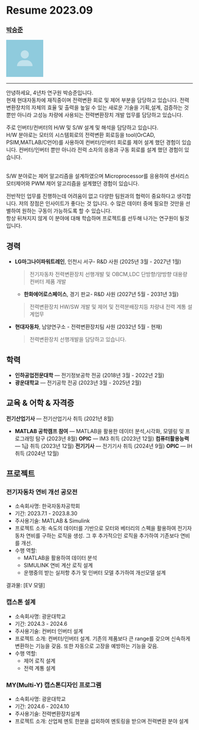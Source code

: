 # Resume 2023.09

### [박승준](https://thumbsu.dev/)
<img src="./static/profile.png" width="100px">

---

안녕하세요, 4년차 연구원 박승준입니다. 
<br/>
현재 현대자동차에 재직중이며 전력변환 회로 및 제어 부분을 담당하고 있습니다.
전력변환장치의 자체의 효율 및 출력을 높일 수 있는 새로운 기술을 기획,설계, 검증하는 것 뿐만 아니라 고성능 차량에 사용되는 전력변환장치 개발 업무를 담당하고 있습니다. 

주로 인버터/컨버터의 H/W 및 S/W 설계 및 해석을 담당하고 있습니다.
<br/>
H/W 분야로는 모터의 시스템회로의 전력변환 회로등을 tool(OrCAD, PSIM,MATLAB/C언어)를 사용하여 컨버터/인버터 회로를 제어 설계 했던 경험이 있습니다. 컨버터/인버터 뿐만 아니라 전력 소자의 응용과 구동 회로를 설계 했던 경험이 있습니다.

<br/>
S/W 분야로는 제어 알고리즘을 설계하였으며 Microprocessor를 응용하여 센서리스 모터제어와 PWM 제어 알고리즘을 설계했던 경험이 있습니다.

전반적인 업무를 진행하는데 어려움이 없고 다양한 팀원과의 협력이 중요하다고 생각합니다. 
저의 장점은 인사이트가 좋다는 것 입니다. 수 많은 데이터 중에 필요한 것만을 선별하여 원하는 구동이 가능하도록 할 수 있습니다.
<br/>
항상 뒤쳐지지 않게 이 분야에 대해 학습하며 프로젝트를 선두해 나가는 연구원이 될것입니다.

## 경력

- **LG마그나이파워트레인**, 인천시 서구- R&D 사원
  (2025년 3월 - 2027년 1월)
  > 전기자동차 전력변환장치 선행개발 및 OBCM,LDC 단방향/양방향 대용량 컨버터 제품 개발
  - **한화에어로스페이스**, 경기 판교- R&D 사원
  (2027년 5월 - 2031년 3월)
  > 전력변환장치 HW/SW 개발 및 제어 및 전력분배장치등 차량내 전력 계통 설계업무 
- **현대자동차**, 남양연구소 - 전력변환장치팀 사원
  (2032년 5월 - 현재)
  > 전력변환장치 선행개발을 담당하고 있습니다.
  > 
## 학력
- **인하공업전문대학** — 전기정보공학 전공
  (2018년 3월 - 2022년 2월)
- **광운대학교** — 전기공학 전공
  (2023년 3월 - 2025년 2월)

## 교육 & 어학 & 자격증
 **전기산업기사** — 전기산업기사 취득
  (2021년 8월)
- **MATLAB 공학캠프 참여** — MATLAB을 활용한 데이터 분석,시각화, 모델링 및 프로그래밍 탐구
  (2023년 8월)
  **OPIC** — IM3 취득
  (2023년 12월)
   **컴퓨터활용능력** — 1급 취득
  (2023년 12월)
   **전기기사** — 전기기사 취득
  (2024년 9월)
   **OPIC** — IH 취득
  (2024년 12월)

## 프로젝트

### 전기자동차 연비 개선 공모전

- 소속회사명: 한국자동차공학회
- 기간: 2023.7.1 - 2023.8.30
- 주사용기술: MATLAB & Simulink
- 프로젝트 소개: 속도의 데이터를 기반으로 모터와 베터리의 스펙을 활용하여 전기자동차 연비를 구하는 로직을 생성. 그 후 추가적으인 로직을 추가하여 기존보다 연비를 개선.
- 수행 역할:
  - MATLAB을 활용하여 데이터 분석
  - SIMULINK 연비 계산 로직 설계
  - 운행중의 받는 실저항 추가 및 인버터 모델 추가하여 개선모델 설계

결과물: [EV 모델]

### 캡스톤 설계

- 소속회사명: 광운대학교 
- 기간: 2024.3 - 2024.6
- 주사용기술: 컨버터 인버터 설계
- 프로젝트 소개: 컨버터/인버터 설계. 기존의 제품보다 큰 range를 갖으며 신속하게 변환하는 기능을 갖음. 또한 자동으로 고장을 예방하는 기능을 갖음.
- 수행 역할:
  - 제어 로직 설계
  - 전력 계통 설계

### MY(Multi-Y) 캡스톤디자인 프로그램 

- 소속회사명: 광운대학교
- 기간: 2024.6 - 2024.10
- 주사용기술: 전력변환장치설계
- 프로젝트 소개: 산업체 멘토 한분을 섭외하여 멘토링을 받으며 전력변환 분야 설계






